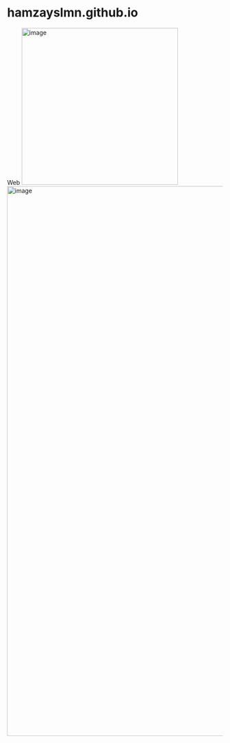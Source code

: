 # hamzayslmn.github.io
Web
<img width="365" alt="image" src="https://github.com/HamzaYslmn/hamzayslmn.github.io/assets/78810304/7797cbba-080b-49d0-87f2-6bf839193c7f">
<img width="1280" alt="image" src="https://github.com/HamzaYslmn/hamzayslmn.github.io/assets/78810304/9dcb69ec-8034-4f5b-9ad9-49652254ab40">
